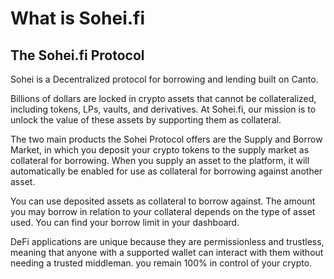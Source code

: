 # What is Sohei.fi

## The Sohei.fi Protocol

Sohei is a Decentralized protocol for borrowing and lending built on Canto.&#x20;

Billions of dollars are locked in crypto assets that cannot be collateralized, including tokens, LPs, vaults, and derivatives. At Sohei.fi, our mission is to unlock the value of these assets by supporting them as collateral.

The two main products the Sohei Protocol offers are the Supply and Borrow Market, in which you deposit your crypto tokens to the supply market as collateral for borrowing. When you supply an asset to the platform, it will automatically be enabled for use as collateral for borrowing against another asset.

You can use deposited assets as collateral to borrow against. The amount you may borrow in relation to your collateral depends on the type of asset used. You can find your borrow limit in your dashboard.

DeFi applications are unique because they are permissionless and trustless, meaning that anyone with a supported wallet can interact with them without needing a trusted middleman. you remain 100% in control of your crypto.
